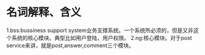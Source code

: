 # 名词解释、含义
1.bss:bussiness support system业务支撑系统。一个系统所必须的，但是又非这个系统的核心模块。典型比如用户登陆，用户权限。 
2.ng:核心模块。对于post service来讲，就是post,answer,comment三个模块。